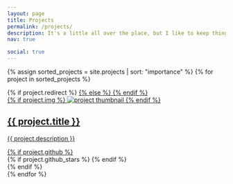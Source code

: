 ```yaml
---
layout: page
title: Projects
permalink: /projects/
description: It's a little all over the place, but I like to keep things open-source 😉
nav: true

social: true
---
```


<div class="projects grid">

  {% assign sorted_projects = site.projects | sort: "importance" %}
  {% for project in sorted_projects %}
  <div class="grid-item">
    {% if project.redirect %}
    <a href="{{ project.redirect }}" target="_blank">
    {% else %}
    <a href="{{ project.url | relative_url }}">
    {% endif %}
      <div class="card hoverable">
        {% if project.img %}
        <img src="{{ project.img | relative_url }}" alt="project thumbnail">
        {% endif %}
        <div class="card-body">
          <h2 class="card-title text-lowercase">{{ project.title }}</h2>
          <p class="card-text">{{ project.description }}</p>
          <div class="row ml-1 mr-1 p-0">
            {% if project.github %}
            <div class="github-icon">
              <div class="icon" data-toggle="tooltip" title="Code Repository">
                <a href="{{ project.github }}" target="_blank"><i class="fab fa-github gh-icon"></i></a>
              </div>
              {% if project.github_stars %}
              <span class="stars" data-toggle="tooltip" title="GitHub Stars">
                <i class="fas fa-star"></i>
                <span id="{{ project.github_stars }}-stars"></span>
              </span>
              {% endif %}
            </div>
            {% endif %}
          </div>
        </div>
      </div>
    </a>
  </div>
{% endfor %}

</div>


<!-- My research/career interests lie within machine learning and robotics.

Specifically I have worked on several projects:

- [safety analysis for autonomous systems][]{:target="_blank"} 
- [autonomous driving][]{:target="_blank"} 
- [reinforcement learning][]{:target="_blank"}
- [neural network interpretability][]{:target="_blank"}

I also make [android apps][]{:target="_blank"}, and you can view all my projects on my [github profile][]{:target="_blank"}.

If you'd like to collaborate with me on something, please feel free to shoot me an email, I'm always interested in learning something new!

[safety analysis for autonomous systems]: https://rvl.cs.toronto.edu/backwards-reachability/ 
[autonomous driving]: https://github.com/Autonomous-Robotics-UTM/Imitation-Learning-Net/blob/master/Autonomous%20Driving%20Through%20Imitation%20Learning.pdf
[reinforcement learning]: https://github.com/alik-git/Pong-DQN
[neural network interpretability]: https://github.com/alik-git/Feature-Visualization-Notebook




[android apps]: https://play.google.com/store/apps/details?id=com.circuitstudio2016.circuits
[github profile]: https://github.com/alik-git -->